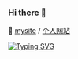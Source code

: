 ### Hi there 👋

<!--
**jasonZenith/jasonZenith** is a ✨ _special_ ✨ repository because its `README.md` (this file) appears on your GitHub profile.

Here are some ideas to get you started:

- 🔭 I’m currently working on ...
- 🌱 I’m currently learning ...
- 👯 I’m looking to collaborate on ...
- 🤔 I’m looking for help with ...
- 💬 Ask me about ...
- 📫 How to reach me: ...
- 😄 Pronouns: ...
- ⚡ Fun fact: ...
-->
🌱 [mysite](https://jasonzeng.netlify.app/) / [个人网站](https://jasonzeng.netlify.app/)



[![Typing SVG](https://readme-typing-svg.demolab.com?font=Fira+Code&pause=1000&width=435&lines=hello,+my+name+is+Jason+Zeng)](https://git.io/typing-svg)

